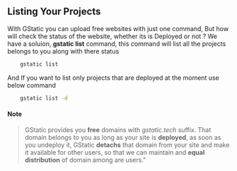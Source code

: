 ## Listing Your Projects

With GStatic you can upload free websites with just one command, But how will check the status of the website, whether its is Deployed or not ?
We have a soluion, **gstatic list** command, this command will list all the projects belongs to you along with there status
```bash
    gstatic list
```


And If you want to list only projects that are deployed at the moment use below command
```bash
    gstatic list -d
```


#### Note
> GStatic provides you **free** domains with *gstatic.tech* suffix. That domain belongs to you as long as your site is **deployed**, as soon as you undeploy it, GStatic **detachs** that domain from your site and make it available for other users, so that we can maintain and **equal distribution** of domain among are users."
